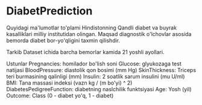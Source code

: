 # DiabetPrediction

Quyidagi ma'lumotlar to'plami Hindistonning Qandli diabet va buyrak kasalliklari milliy institutidan olingan. Maqsad diagnostik o'lchovlar asosida bemorda diabet bor-yo'qligini taxmin qilishdir.

Tarkib
Dataset ichida barcha bemorlar kamida 21 yoshli ayollari.

Ustunlar
Pregnancies: homilador bo'lish soni
Glucose: glyukozaga test natijasi
BloodPressure: diastolik qon bosimi (mm Hg)
SkinThickness: Triceps teri burmasining qalinligi (mm)
Insulin: 2 soatlik sarum insulini (mu U/ml)
BMI: Tana massasi indeksi (vazn kg / (m bo'yi) ^ 2)
DiabetesPedigreeFunction: diabetning naslchilik funktsiyasi
Age: Yosh (yil)
Outcome: Class (0 - diabet yo'q, 1 - diabet)
